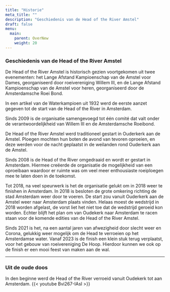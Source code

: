 ```yaml
---
title: "Historie"
meta_title: ""
description: "Geschiedenis van de Head of the River Amstel"
draft: false
menu:
  main:
    parent: OverNew
    weight: 20
---
```


### Geschiedenis van de Head of the River Amstel
De Head of the River Amstel is historisch gezien voortgekomen uit twee evenementen: het Lange Afstand Kampioenschap van de Amstel voor Dames, georganiseerd door roeivereniging Willem III, en de Lange Afstand Kampioenschap van de Amstel voor heren, georganiseerd door de Amsterdamsche Roei Bond.

In een artikel van de Waterkampioen uit 1932 werd de eerste aanzet gegeven tot de start van de Head of the River in Amsterdam.

Sinds 2009 is de organisatie samengevoegd tot één comité dat valt onder de verantwoordelijkheid van Willem III en de Amsterdamsche Roeibond.

De Head of the River Amstel werd traditioneel gestart in Ouderkerk aan de Amstel. Ploegen mochten hun boten de avond van tevoren oproeien, en deze werden voor de nacht geplaatst in de weilanden rond Ouderkerk aan de Amstel. 

Sinds 2008 is de Head of the River omgedraaid en wordt er gestart in Amsterdam. Hiermee creëerde de organisatie de mogelijkheid van een oproeibaan waardoor er ruimte was om veel meer enthousiaste roeiploegen mee te laten doen in de toekomst.

Tot 2018, na veel speurwerk is het de organisatie gelukt om in 2018 weer te finishen in Amsterdam. In 2018 is besloten de grote omkering richting de stad Amsterdam weer door te voeren. De start zou vanuit Ouderkerk aan de Amstel weer naar Amsterdam plaats vinden. Helaas moest de wedstrijd in 2018 worden afgelast, de vorst liet het niet toe dat de wedstrijd geroeid kon worden.
Echter blijft het plan om van Oudekerk naar Amsterdam te racen staan voor de komende edities van de Head of the River Amstel.

Sinds 2021 is het, na een aantal jaren van afwezigheid door slecht weer en Corona, gelukkig weer mogelijk om de Head te verroeien op het Amsterdamse water. Vanaf 2023 is de finish een klein stuk terug verplaatst, voor het gebouw van roeivereniging De Hoop. Hierdoor kunnen we ook op de finish er een mooi feest van maken aan de wal.

<hr>

### Uit de oude doos
In den beginne werd de Head of the River verroeid vanuit Oudekerk tot aan Amsterdam.
{{< youtube Bvi267-IAsI >}}
